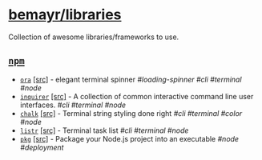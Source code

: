 # [bemayr/libraries](github.com/bemayr/libraries)
Collection of awesome libraries/frameworks to use.

## [`npm`](https://www.npmjs.com/)
- [`ora`](https://www.npmjs.com/package/ora) [[src]](https://github.com/sindresorhus/ora) - elegant terminal spinner _#loading-spinner #cli #terminal #node_
- [`inquirer`](https://www.npmjs.com/package/inquirer) [[src]](https://github.com/SBoudrias/Inquirer.js) - A collection of common interactive command line user interfaces. _#cli #terminal #node_
- [`chalk`](https://www.npmjs.com/package/chalk) [[src]](https://github.com/chalk/chalk) - Terminal string styling done right _#cli #terminal #color #node_
- [`listr`](https://www.npmjs.com/package/listr) [[src]](https://github.com/SamVerschueren/listr) - Terminal task list _#cli #terminal #node_
- [`pkg`](https://www.npmjs.com/package/pkg) [[src]](https://github.com/zeit/pkg) - Package your Node.js project into an executable _#node #deployment_
